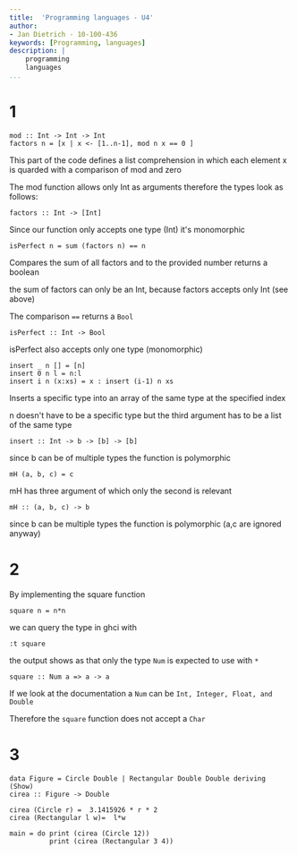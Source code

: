 ```yaml
---
title:  'Programming languages - U4'
author:
- Jan Dietrich - 10-100-436
keywords: [Programming, languages]
description: |
    programming
    languages
...
```



# 1

```
mod :: Int -> Int -> Int
factors n = [x | x <- [1..n-1], mod n x == 0 ]
```

This part of the code defines a list comprehension in which each element x is quarded with a comparison of mod and zero

The mod function allows only Int as arguments therefore the types look as follows:

```
factors :: Int -> [Int]
```

Since our function only accepts one type (Int) it's monomorphic

```
isPerfect n = sum (factors n) == n
```
Compares the sum of all factors and to the provided number returns a boolean

the sum of factors can only be an Int, because factors accepts only Int (see above)

The comparison `==` returns a `Bool`

```
isPerfect :: Int -> Bool
```

isPerfect also accepts only one type (monomorphic)

```
insert _ n [] = [n]
insert 0 n l = n:l
insert i n (x:xs) = x : insert (i-1) n xs
```

Inserts a specific type into an array of the same type at the specified index

n doesn't have to be a specific type but the third argument has to be a list of the same type

```
insert :: Int -> b -> [b] -> [b]
```

since b can be of multiple types the function is polymorphic

```
mH (a, b, c) = c
```

mH has three argument of which only the second is relevant

```
mH :: (a, b, c) -> b
```

since b can be multiple types the function is polymorphic (a,c are ignored anyway)

# 2


By implementing the square function

```
square n = n*n
```

we can query the type in ghci with 

```
:t square
```

the output shows as that only the type `Num` is expected to use with `*`

```
square :: Num a => a -> a
```

If we look at the documentation a `Num` can be `Int, Integer, Float, and Double`

Therefore the `square` function  does not accept a `Char`

# 3

```
data Figure = Circle Double | Rectangular Double Double deriving (Show)
cirea :: Figure -> Double

cirea (Circle r) =  3.1415926 * r * 2
cirea (Rectangular l w)=  l*w

main = do print (cirea (Circle 12))
          print (cirea (Rectangular 3 4))
```

